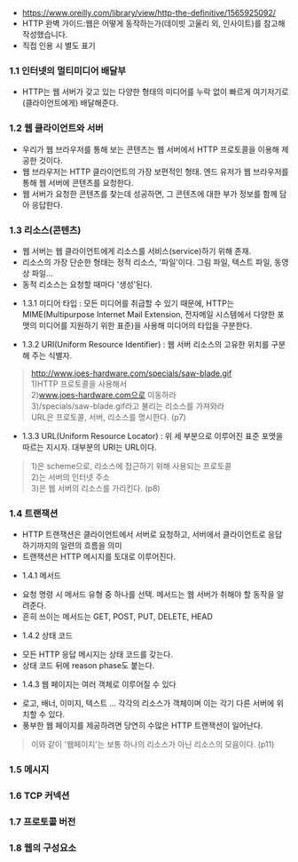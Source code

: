 - https://www.oreilly.com/library/view/http-the-definitive/1565925092/
- HTTP 완벽 가이드:웹은 어떻게 동작하는가(데이빗 고울리 외, 인사이트)를 참고해 작성했습니다.
- 직접 인용 시 별도 표기

### 1.1 인터넷의 멀티미디어 배달부
- HTTP는 웹 서버가 갖고 있는 다양한 형태의 미디어를 누락 없이 빠르게 여기저기로(클라이언트에게) 배달해준다.

### 1.2 웹 클라이언트와 서버
- 우리가 웹 브라우저를 통해 보는 콘텐츠는 웹 서버에서 HTTP 프로토콜을 이용해 제공한 것이다.
- 웹 브라우저는 HTTP 클라이언트의 가장 보편적인 형태. 엔드 유저가 웹 브라우저를 통해 웹 서버에 콘텐츠를 요청한다.
- 웹 서버가 요청한 콘텐츠를 찾는데 성공하면, 그 콘텐츠에 대한 부가 정보를 함께 담아 응답한다.

### 1.3 리소스(콘텐츠)
- 웹 서버는 웹 클라이언트에게 리소스를 서비스(service)하기 위해 존재.
- 리소스의 가장 단순한 형태는 정적 리소스, '파일'이다. 그림 파일, 텍스트 파일, 동영상 파일...
- 동적 리소스는 요청할 때마다 '생성'된다. 

* 1.3.1 미디어 타입 : 모든 미디어를 취급할 수 있기 때문에, HTTP는 MIME(Multipurpose Internet Mail Extension, 전자메일 시스템에서 다양한 포맷의 미디어를 지원하기 위한 표준)을 사용해
미디어의 타입을 구분한다. 

* 1.3.2 URI(Uniform Resource Identifier) : 웹 서버 리소스의 고유한 위치를 구분해 주는 식별자.
> http://www.joes-hardware.com/specials/saw-blade.gif<br>
> 1)HTTP 프로토콜을 사용해서<br>2)www.joes-hardware.com으로 이동하라<br>3)/specials/saw-blade.gif라고 불리는 리소스를 가져와라<br>
> URL은 프로토콜, 서버, 리소스를 명시한다. (p7)

* 1.3.3 URL(Uniform Resource Locator) : 위 세 부분으로 이루어진 표준 포맷을 따르는 지시자. 대부분의 URI는 URL이다.
> 1)은 scheme으로, 리소스에 접근하기 위해 사용되는 프로토콜<br>2)는 서버의 인터넷 주소<br>3)은 웹 서버의 리소스를 가리킨다. (p8)

### 1.4 트랜잭션
- HTTP 트랜잭션은 클라이언트에서 서버로 요청하고, 서버에서 클라이언트로 응답하기까지의 일련의 흐름을 의미
- 트랜잭션은 HTTP 메시지를 토대로 이루어진다.

* 1.4.1 메서드
- 요청 명령 시 메서드 유형 중 하나를 선택. 메서드는 웹 서버가 취해야 할 동작을 알려준다.
- 흔히 쓰이는 메서드는 GET, POST, PUT, DELETE, HEAD

* 1.4.2 상태 코드
- 모든 HTTP 응답 메시지는 상태 코드를 갖는다.
- 상태 코드 뒤에 reason phase도 붙는다.

* 1.4.3 웹 페이지는 여러 객체로 이루어질 수 있다
- 로고, 배너, 이미지, 텍스트 ... 각각의 리소스가 객체이며 이는 각기 다른 서버에 위치할 수 있다.
- 풍부한 웹 페이지를 제공하려면 당연히 수많은 HTTP 트랜잭션이 일어난다.
> 이와 같이 '웹페이지'는 보통 하나의 리소스가 아닌 리소스의 모음이다. (p11)
### 1.5 메시지
### 1.6 TCP 커넥션
### 1.7 프로토콜 버전
### 1.8 웹의 구성요소
